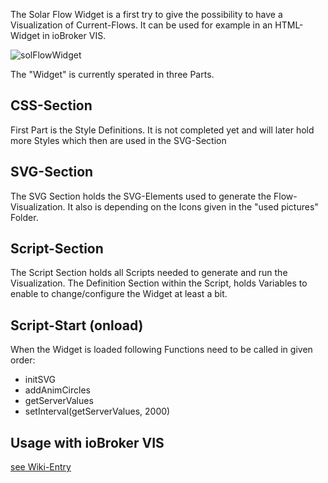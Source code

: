 The Solar Flow Widget is a first try to give the possibility to have a Visualization of Current-Flows. It can be used for example in an HTML-Widget in ioBroker VIS.

![solFlowWidget](https://www.photovoltaikforum.com/core/attachment/244127-solar-widget-gif/)

The "Widget" is currently sperated in three Parts.

## CSS-Section
First Part is the Style Definitions. It is not completed yet and will later hold more Styles which then are used in the SVG-Section

## SVG-Section
The SVG Section holds the SVG-Elements used to generate the Flow-Visualization. It also is depending on the Icons given in the "used pictures"  Folder.

## Script-Section
The Script Section holds all Scripts needed to generate and run the Visualization.
The Definition Section within the Script, holds Variables to enable to change/configure the Widget at least a bit.

## Script-Start (onload)
When the Widget is loaded following Functions need to be called in given order:
* initSVG
* addAnimCircles
* getServerValues
* setInterval(getServerValues, 2000)

## Usage with ioBroker VIS
[see Wiki-Entry](https://github.com/derHaubi/solarwidget/wiki/usage-with-ioBroker-VIS)
